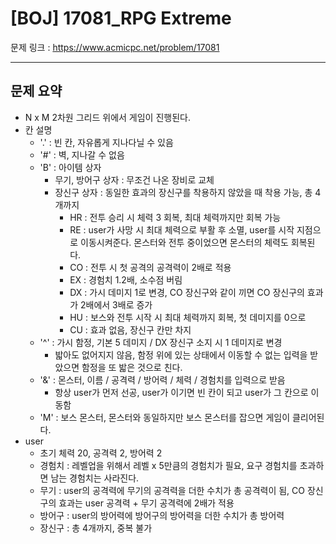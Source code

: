 # [BOJ] 17081_RPG Extreme

문제 링크 : https://www.acmicpc.net/problem/17081

----------------------
## 문제 요약
  - N x M 2차원 그리드 위에서 게임이 진행된다.
  - 칸 설명
    - '.' : 빈 칸, 자유롭게 지나다닐 수 있음
    - '#' : 벽, 지나갈 수 없음
    - 'B' : 아이템 상자
      - 무기, 방어구 상자 : 무조건 나온 장비로 교체
      - 장신구 상자 : 동일한 효과의 장신구를 착용하지 않았을 때 착용 가능, 총 4개까지
        - HR : 전투 승리 시 체력 3 회복, 최대 체력까지만 회복 가능
        - RE : user가 사망 시 최대 체력으로 부활 후 소멸, user를 시작 지점으로 이동시켜준다. 몬스터와 전투 중이었으면 몬스터의 체력도 회복된다.
        - CO : 전투 시 첫 공격의 공격력이 2배로 적용
        - EX : 경험치 1.2배, 소수점 버림
        - DX : 가시 데미지 1로 변경, CO 장신구와 같이 끼면 CO 장신구의 효과가 2배에서 3배로 증가
        - HU : 보스와 전투 시작 시 최대 체력까지 회복, 첫 데미지를 0으로
        - CU : 효과 없음, 장신구 칸만 차지
    - '^' : 가시 함정, 기본 5 데미지 / DX 장신구 소지 시 1 데미지로 변경
      - 밟아도 없어지지 않음, 함정 위에 있는 상태에서 이동할 수 없는 입력을 받았으면 함정을 또 밟은 것으로 친다.
    - '&' : 몬스터, 이름 / 공격력 / 방어력 / 체력 / 경험치를 입력으로 받음
      - 항상 user가 먼저 선공, user가 이기면 빈 칸이 되고 user가 그 칸으로 이동함
    - 'M' : 보스 몬스터, 몬스터와 동일하지만 보스 몬스터를 잡으면 게임이 클리어된다.
  - user
    - 초기 체력 20, 공격력 2, 방어력 2
    - 경험치 : 레벨업을 위해서 레벨 x 5만큼의 경험치가 필요, 요구 경험치를 초과하면 남는 경험치는 사라진다.
    - 무기 : user의 공격력에 무기의 공격력을 더한 수치가 총 공격력이 됨, CO 장신구의 효과는 user 공격력 + 무기 공격력에 2배가 적용
    - 방어구 : user의 방어력에 방어구의 방어력을 더한 수치가 총 방어력
    - 장신구 : 총 4개까지, 중복 불가
